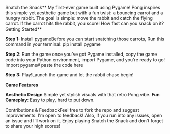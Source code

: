 Snatch the Snack**
My first-ever game built using Pygame! Pong inspires this simple yet aesthetic game but with a fun twist: a bouncing carrot and a hungry rabbit. 
The goal is simple: move the rabbit and catch the flying carrot. If the carrot hits the rabbit, you score! How fast can you snack on it? Getting Started**

**Step 1:** Install pygameBefore you can start snatching those carrots,  Run this command in your terminal: pip install pygame

**Step 2:** Run the game once you’ve got Pygame installed, copy the game code into your Python environment, import Pygame, and you're ready to go! Import pygame# paste the code here

**Step 3:** Play!Launch the game and let the rabbit chase begin! 


**Game Features**

**Aesthetic Design** Simple yet stylish visuals with that retro Pong vibe.
**Fun Gameplay**: Easy to play, hard to put down.

Contributions & FeedbackFeel free to fork the repo and suggest improvements. I'm open to feedback! Also, if you run into any issues, open an issue and I’ll work on it. Enjoy playing Snatch the Snack and don't forget to share your high scores!
